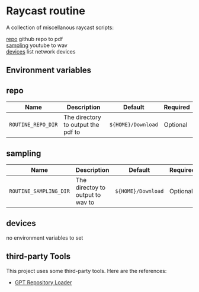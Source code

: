 # Raycast routine

A collection of miscellanous raycast scripts:

[repo](#repo) github repo to pdf  
[sampling](#sampling) youtube to wav  
[devices](#devices) list network devices

## Environment variables

## repo

| Name               | Description                        | Default            | Required |
| ------------------ | ---------------------------------- | ------------------ | -------- |
| `ROUTINE_REPO_DIR` | The directory to output the pdf to | `${HOME}/Download` | Optional |

## sampling

| Name                   | Description                      | Default            | Required |
| ---------------------- | -------------------------------- | ------------------ | -------- |
| `ROUTINE_SAMPLING_DIR` | The directoy to output to wav to | `${HOME}/Download` | Optional |

## devices

no environment variables to set

## third-party Tools

This project uses some third-party tools. Here are the references:

- [GPT Repository Loader](https://github.com/mpoon/gpt-repository-loader)
